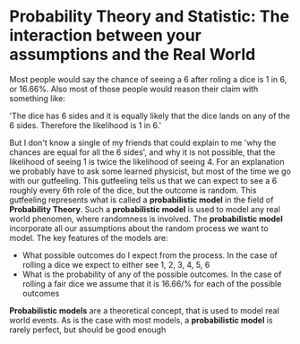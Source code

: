 # Probability Theory and Statistic: The interaction between your assumptions and the Real World
Most people would say the chance of seeing a 6 after roling a dice is 1 in 6, or 16.66\%. Also most of those people would reason their claim with something like:

'The dice has 6 sides and it is equally likely that the dice lands on any of the 6 sides. Therefore the likelihood is 1 in 6.'

But I don't know a single of my friends that could explain to me 'why the chances are equal for all the 6 sides', and why it is not possible, that the likelihood of seeing 1 is twice the likelihood of seeing 4. For an explanation we probably have to ask some learned physicist, but most of the time we go with our gutfeeling. This gutfeeling tells us that we can expect to see a 6 roughly every 6th role of the dice, but the outcome is random. This gutfeeling represents what is called a **probabilistic model** in the field of **Probability Theory**. Such a **probabilistic model** is used to model any real world phenomen, where randomness is involved. The **probabilistic model** incorporate all our assumptions about the random process we want to model. The key features of the models are:

* What possible outcomes do I expect from the process. In the case of rolling a dice we expect to either see 1, 2, 3, 4, 5, 6
* What is the probability of any of the possible outcomes. In the case of rolling a fair dice we assume that it is 16.66/% for each of the possible outcomes

**Probabilistic models** are a theoretical concept, that is used to model real world events. As is the case with most models, a **probabilistic model** is rarely perfect, but should be good enough 
